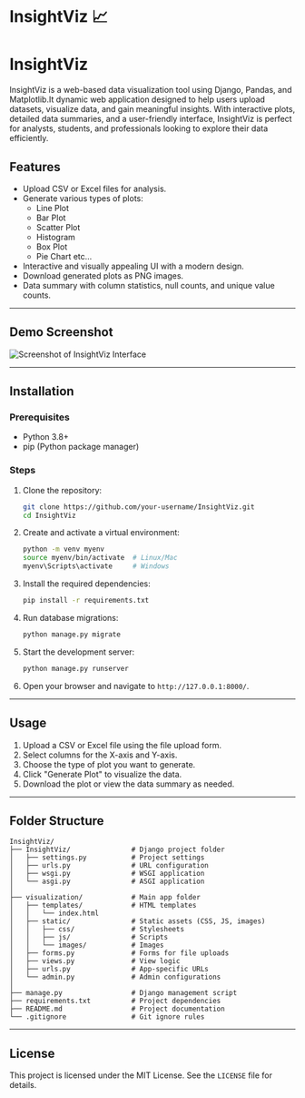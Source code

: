 # InsightViz 📈

# InsightViz

InsightViz is a web-based data visualization tool using Django, Pandas, and Matplotlib.It dynamic web application designed to help users upload datasets, visualize data, and gain meaningful insights. With interactive plots, detailed data summaries, and a user-friendly interface, InsightViz is perfect for analysts, students, and professionals looking to explore their data efficiently.

## Features

- Upload CSV or Excel files for analysis.
- Generate various types of plots:
  - Line Plot
  - Bar Plot
  - Scatter Plot
  - Histogram
  - Box Plot
  - Pie Chart etc...
- Interactive and visually appealing UI with a modern design.
- Download generated plots as PNG images.
- Data summary with column statistics, null counts, and unique value counts.

---

## Demo Screenshot
![Screenshot of InsightViz Interface](path/to/your/screenshot.png)

---

## Installation

### Prerequisites
- Python 3.8+
- pip (Python package manager)

### Steps
1. Clone the repository:
   ```bash
   git clone https://github.com/your-username/InsightViz.git
   cd InsightViz
   ```
2. Create and activate a virtual environment:
   ```bash
   python -m venv myenv
   source myenv/bin/activate  # Linux/Mac
   myenv\Scripts\activate     # Windows
   ```
3. Install the required dependencies:
   ```bash
   pip install -r requirements.txt
   ```
4. Run database migrations:
   ```bash
   python manage.py migrate
   ```
5. Start the development server:
   ```bash
   python manage.py runserver
   ```
6. Open your browser and navigate to `http://127.0.0.1:8000/`.

---

## Usage
1. Upload a CSV or Excel file using the file upload form.
2. Select columns for the X-axis and Y-axis.
3. Choose the type of plot you want to generate.
4. Click "Generate Plot" to visualize the data.
5. Download the plot or view the data summary as needed.

---

## Folder Structure
```plaintext
InsightViz/
├── InsightViz/               # Django project folder
│   ├── settings.py           # Project settings
│   ├── urls.py               # URL configuration
│   ├── wsgi.py               # WSGI application
│   └── asgi.py               # ASGI application
│
├── visualization/            # Main app folder
│   ├── templates/            # HTML templates
│   │   └── index.html
│   ├── static/               # Static assets (CSS, JS, images)
│   │   ├── css/              # Stylesheets
│   │   ├── js/               # Scripts
│   │   └── images/           # Images
│   ├── forms.py              # Forms for file uploads
│   ├── views.py              # View logic
│   ├── urls.py               # App-specific URLs
│   └── admin.py              # Admin configurations
│
├── manage.py                 # Django management script
├── requirements.txt          # Project dependencies
├── README.md                 # Project documentation
└── .gitignore                # Git ignore rules

```

---


## License
This project is licensed under the MIT License. See the `LICENSE` file for details.
